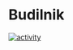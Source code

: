 # Budilnik
  [![activity](https://img.shields.io/github/commit-activity/w/SISDRUG/Budilnik?style=for-the-badge&logo=gradle&logoColor=red&labelColor=black)](https://github.com/SISDRUG/Budilnik/commits/main)
